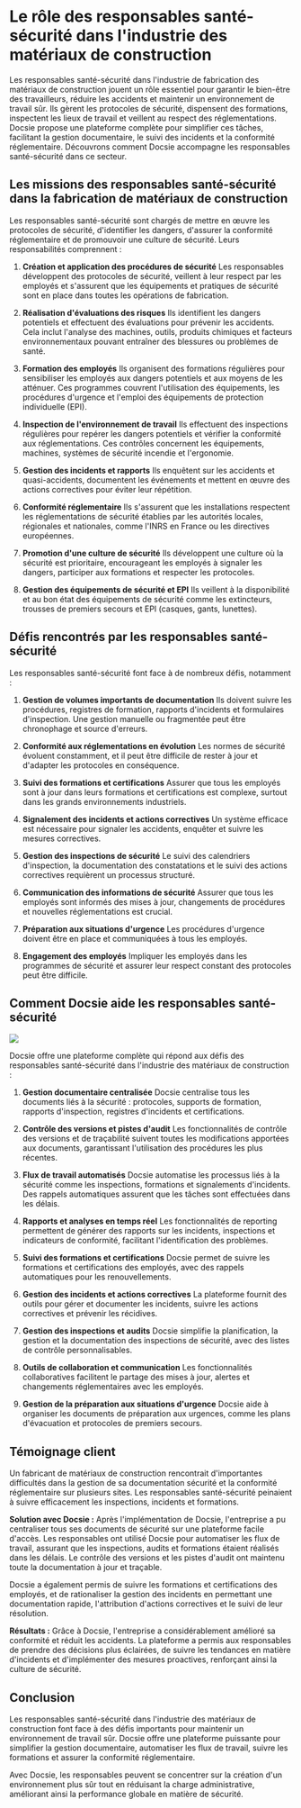 # Le rôle des responsables santé-sécurité dans l'industrie des matériaux de construction

Les responsables santé-sécurité dans l'industrie de fabrication des matériaux de construction jouent un rôle essentiel pour garantir le bien-être des travailleurs, réduire les accidents et maintenir un environnement de travail sûr. Ils gèrent les protocoles de sécurité, dispensent des formations, inspectent les lieux de travail et veillent au respect des réglementations. Docsie propose une plateforme complète pour simplifier ces tâches, facilitant la gestion documentaire, le suivi des incidents et la conformité réglementaire. Découvrons comment Docsie accompagne les responsables santé-sécurité dans ce secteur.

## Les missions des responsables santé-sécurité dans la fabrication de matériaux de construction

Les responsables santé-sécurité sont chargés de mettre en œuvre les protocoles de sécurité, d'identifier les dangers, d'assurer la conformité réglementaire et de promouvoir une culture de sécurité. Leurs responsabilités comprennent :

1. **Création et application des procédures de sécurité**
Les responsables développent des protocoles de sécurité, veillent à leur respect par les employés et s'assurent que les équipements et pratiques de sécurité sont en place dans toutes les opérations de fabrication.

2. **Réalisation d'évaluations des risques**
Ils identifient les dangers potentiels et effectuent des évaluations pour prévenir les accidents. Cela inclut l'analyse des machines, outils, produits chimiques et facteurs environnementaux pouvant entraîner des blessures ou problèmes de santé.

3. **Formation des employés**
Ils organisent des formations régulières pour sensibiliser les employés aux dangers potentiels et aux moyens de les atténuer. Ces programmes couvrent l'utilisation des équipements, les procédures d'urgence et l'emploi des équipements de protection individuelle (EPI).

4. **Inspection de l'environnement de travail**
Ils effectuent des inspections régulières pour repérer les dangers potentiels et vérifier la conformité aux réglementations. Ces contrôles concernent les équipements, machines, systèmes de sécurité incendie et l'ergonomie.

5. **Gestion des incidents et rapports**
Ils enquêtent sur les accidents et quasi-accidents, documentent les événements et mettent en œuvre des actions correctives pour éviter leur répétition.

6. **Conformité réglementaire**
Ils s'assurent que les installations respectent les réglementations de sécurité établies par les autorités locales, régionales et nationales, comme l'INRS en France ou les directives européennes.

7. **Promotion d'une culture de sécurité**
Ils développent une culture où la sécurité est prioritaire, encourageant les employés à signaler les dangers, participer aux formations et respecter les protocoles.

8. **Gestion des équipements de sécurité et EPI**
Ils veillent à la disponibilité et au bon état des équipements de sécurité comme les extincteurs, trousses de premiers secours et EPI (casques, gants, lunettes).

## Défis rencontrés par les responsables santé-sécurité

Les responsables santé-sécurité font face à de nombreux défis, notamment :

1. **Gestion de volumes importants de documentation**
Ils doivent suivre les procédures, registres de formation, rapports d'incidents et formulaires d'inspection. Une gestion manuelle ou fragmentée peut être chronophage et source d'erreurs.

2. **Conformité aux réglementations en évolution**
Les normes de sécurité évoluent constamment, et il peut être difficile de rester à jour et d'adapter les protocoles en conséquence.

3. **Suivi des formations et certifications**
Assurer que tous les employés sont à jour dans leurs formations et certifications est complexe, surtout dans les grands environnements industriels.

4. **Signalement des incidents et actions correctives**
Un système efficace est nécessaire pour signaler les accidents, enquêter et suivre les mesures correctives.

5. **Gestion des inspections de sécurité**
Le suivi des calendriers d'inspection, la documentation des constatations et le suivi des actions correctives requièrent un processus structuré.

6. **Communication des informations de sécurité**
Assurer que tous les employés sont informés des mises à jour, changements de procédures et nouvelles réglementations est crucial.

7. **Préparation aux situations d'urgence**
Les procédures d'urgence doivent être en place et communiquées à tous les employés.

8. **Engagement des employés**
Impliquer les employés dans les programmes de sécurité et assurer leur respect constant des protocoles peut être difficile.

## Comment Docsie aide les responsables santé-sécurité

![](https://cdn.docsie.io/workspace_PxAvC1Uenuc7ad6H3/doc_wn84Jkoc6hIMTO2eE/file_SsamTEr2QLHORRtkD/image_79301b6d-9557-5ee1-fbfa-2ab0e74e27fd.jpg)

Docsie offre une plateforme complète qui répond aux défis des responsables santé-sécurité dans l'industrie des matériaux de construction :

1. **Gestion documentaire centralisée**
Docsie centralise tous les documents liés à la sécurité : protocoles, supports de formation, rapports d'inspection, registres d'incidents et certifications.

2. **Contrôle des versions et pistes d'audit**
Les fonctionnalités de contrôle des versions et de traçabilité suivent toutes les modifications apportées aux documents, garantissant l'utilisation des procédures les plus récentes.

3. **Flux de travail automatisés**
Docsie automatise les processus liés à la sécurité comme les inspections, formations et signalements d'incidents. Des rappels automatiques assurent que les tâches sont effectuées dans les délais.

4. **Rapports et analyses en temps réel**
Les fonctionnalités de reporting permettent de générer des rapports sur les incidents, inspections et indicateurs de conformité, facilitant l'identification des problèmes.

5. **Suivi des formations et certifications**
Docsie permet de suivre les formations et certifications des employés, avec des rappels automatiques pour les renouvellements.

6. **Gestion des incidents et actions correctives**
La plateforme fournit des outils pour gérer et documenter les incidents, suivre les actions correctives et prévenir les récidives.

7. **Gestion des inspections et audits**
Docsie simplifie la planification, la gestion et la documentation des inspections de sécurité, avec des listes de contrôle personnalisables.

8. **Outils de collaboration et communication**
Les fonctionnalités collaboratives facilitent le partage des mises à jour, alertes et changements réglementaires avec les employés.

9. **Gestion de la préparation aux situations d'urgence**
Docsie aide à organiser les documents de préparation aux urgences, comme les plans d'évacuation et protocoles de premiers secours.

## Témoignage client

Un fabricant de matériaux de construction rencontrait d'importantes difficultés dans la gestion de sa documentation sécurité et la conformité réglementaire sur plusieurs sites. Les responsables santé-sécurité peinaient à suivre efficacement les inspections, incidents et formations.

**Solution avec Docsie :**
Après l'implémentation de Docsie, l'entreprise a pu centraliser tous ses documents de sécurité sur une plateforme facile d'accès. Les responsables ont utilisé Docsie pour automatiser les flux de travail, assurant que les inspections, audits et formations étaient réalisés dans les délais. Le contrôle des versions et les pistes d'audit ont maintenu toute la documentation à jour et traçable.

Docsie a également permis de suivre les formations et certifications des employés, et de rationaliser la gestion des incidents en permettant une documentation rapide, l'attribution d'actions correctives et le suivi de leur résolution.

**Résultats :**
Grâce à Docsie, l'entreprise a considérablement amélioré sa conformité et réduit les accidents. La plateforme a permis aux responsables de prendre des décisions plus éclairées, de suivre les tendances en matière d'incidents et d'implémenter des mesures proactives, renforçant ainsi la culture de sécurité.

## Conclusion

Les responsables santé-sécurité dans l'industrie des matériaux de construction font face à des défis importants pour maintenir un environnement de travail sûr. Docsie offre une plateforme puissante pour simplifier la gestion documentaire, automatiser les flux de travail, suivre les formations et assurer la conformité réglementaire.

Avec Docsie, les responsables peuvent se concentrer sur la création d'un environnement plus sûr tout en réduisant la charge administrative, améliorant ainsi la performance globale en matière de sécurité.